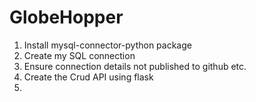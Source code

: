 # GlobeHopper
1. Install mysql-connector-python package
3. Create my SQL connection
4. Ensure connection details not published to github etc.
5. Create the Crud API using flask 
6.